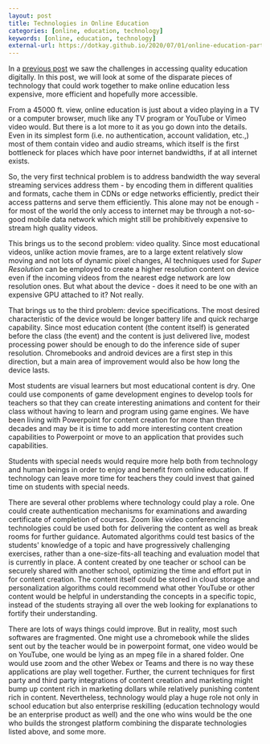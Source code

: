 ```yaml
---
layout: post
title: Technologies in Online Education
categories: [online, education, technology]
keywords: [online, education, technology]
external-url: https://dotkay.github.io/2020/07/01/online-education-part-2
---
```


In a [previous post](https://dotkay.github.io/2020/05/25/online-education-part-1) we saw the challenges in accessing quality education digitally. In this post, we will look at some of the disparate pieces of technology that could work together to make online education less expensive, more efficient and hopefully more accessible.

From a 45000 ft. view, online education is just about a video playing in a TV or a computer browser, much like any TV program or YouTube or Vimeo video would. But there is a lot more to it as you go down into the details. Even in its simplest form (i.e. no authentication, account validation, etc.,) most of them contain video and audio streams, which itself is the first bottleneck for places which have poor internet bandwidths, if at all internet exists. 

So, the very first technical problem is to address bandwidth the way several streaming services address them - by encoding them in different qualities and formats, cache them in CDNs or edge networks efficiently, predict their access patterns and serve them efficiently. This alone may not be enough - for most of the world the only access to internet may be through a not-so-good mobile data network which might still be prohibitively expensive to stream high quality videos. 

This brings us to the second problem: video quality. Since most educational videos, unlike action movie frames, are to a large extent relatively slow moving and not lots of dynamic pixel changes, AI techniques used for _Super Resolution_ can be employed to create a higher resolution content on device even if the incoming videos from the nearest edge network are low resolution ones. But what about the device - does it need to be one with an expensive GPU attached to it? Not really.

That brings us to the third problem: device specifications. The most desired characteristic of the device would be longer battery life and quick recharge capability. Since most education content (the content itself) is generated before the class (the event) and the content is just delivered live, modest processing power should be enough to do the inference side of super resolution. Chromebooks and android devices are a first step in this direction, but a main area of improvement would also be how long the device lasts.

Most students are visual learners but most educational content is dry. One could use components of game development engines to develop tools for teachers so that they can create interesting animations and content for their class without having to learn and program using game engines. We have been living with Powerpoint for content creation for more than three decades and may be it is time to add more interesting content creation capabilities to Powerpoint or move to an application that provides such capabilities.

Students with special needs would require more help both from technology and human beings in order to enjoy and benefit from online education. If technology can leave more time for teachers they could invest that gained time on students with special needs.

There are several other problems where technology could play a role. One could create authentication mechanisms for examinations and awarding certificate of completion of courses. Zoom like video conferencing technologies could be used both for delivering the content as well as break rooms for further guidance. Automated algorithms could test basics of the students' knowledge of a topic and have progressively challenging exercises, rather than a one-size-fits-all teaching and evaluation model that is currently in place. A content created by one teacher or school can be securely shared with another school, optimizing the time and effort put in for content creation. The content itself could be stored in cloud storage and personalization algorithms could recommend what other YouTube or other content would be helpful in understanding the concepts in a specific topic, instead of the students straying all over the web looking for explanations to fortify their understanding.

There are lots of ways things could improve. But in reality, most such softwares are fragmented. One might use a chromebook while the slides sent out by the teacher would be in powerpoint format, one video would be on YouTube, one would be lying as an mpeg file in a shared folder. One would use zoom and the other Webex or Teams and there is no way these applications are play well together. Further, the current techniques for first party and third party integrations of content creation and marketing might bump up content rich in marketing dollars while relatively punishing content rich in content. Nevertheless, technology would play a huge role not only in school education but also enterprise reskilling (education technology would be an enterprise product as well) and the one who wins would be the one who builds the strongest platform combining the disparate technologies listed above, and some more.